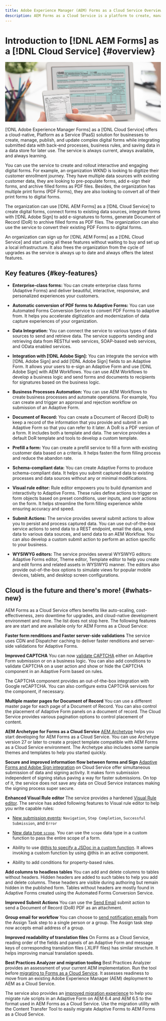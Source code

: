 ```yaml
---
title: Adobe Experience Manager (AEM) Forms as a Cloud Service Overview
description: AEM Forms as a Cloud Service is a platform to create, manage, publish enterprise-class forms and business processes.
---
```


# Introduction to [!DNL AEM Forms] as a [!DNL Cloud Service] {#overview}

![Journey from paper forms to digital forms](assets/forms-mobile-dekstop.png)

[!DNL Adobe Experience Manager Forms] as a [!DNL Cloud Service] offers a cloud-native, Platform as a Service (PaaS) solution for businesses to create, manage, publish, and update complex digital forms while integrating submitted data with back-end processes, business rules, and saving data in a data store for later use. The service is always current, always available, and always learning.

You can use the service to create and rollout  interactive and engaging digital forms. For example, an organization WKND is looking to digitize their customer enrollment journey. They have multiple data sources with existing customer data, they are looking to pre-populate forms, add e-sign their forms, and archive filled forms as PDF files. Besides, the organization has multiple print forms (PDF Forms), they are also looking to convert all of their print forms to digital forms.

The organization can use [!DNL AEM Forms] as a [!DNL Cloud Service] to create digital forms, connect forms to existing data sources, integrate forms with [!DNL Adobe Sign] to add e-signatures to forms, generate Document of Record (DoR) to archive filled forms as PDF files. The organization can also use the service to convert their existing PDF Forms to digital forms. 

An organization can sign up for [!DNL AEM Forms] as a [!DNL Cloud Service] and start using all these features without waiting to buy and set up a local infrastructure. It also frees the organization from the cycle of upgrades as the service is always up to date and always offers the latest features.  

## Key features {#key-features}

* **Enterprise-class forms:** You can create enterprise class forms (Adaptive Forms) and deliver beautiful, interactive, responsive, and personalized experiences your customers. <!-- These forms change behavior and appearance based on the underlying device. You can also use themes and templates with Adaptive Forms to mandate a uniform structure and appearance for all the forms of an organization or a department.-->  

* **Automatic conversion of PDF forms to Adaptive Forms:** You can use Automated Forms Conversion Service to convert PDF Forms to adaptive from. It helps you accelerate digitization and modernization of data capture experiences of your organization.

* **Data Integration:** You can connect the service to various types of data sources to send and retrieve data. The service supports sending and retrieving data from RESTful web services, SOAP-based web services, and OData enabled services.

* **Integration with [!DNL Adobe Sign]:** You can integrate the service with [!DNL Adobe Sign] and add [!DNL Adobe Sign] fields to an Adaptive Form. It allows your users to e-sign an Adaptive Form and use [!DNL Adobe Sign] with AEM Workflows. You can use AEM Workflows to develop a business logic and send forms and documents to recipients for signatures based on the business logic.

* **Business Processes Automation:** You can use AEM Workflows to create business processes and automate operations. For example, You can create and trigger an approval and rejection workflow on submission of an Adaptive Form. 

* **Document of Record:** You can create a Document of Record (DoR) to keep a record of the information that you provide and submit in an Adaptive Form so that you can refer to it later. A DoR is a PDF version of a form. It includes both a template and data. The service provides a default DoR template and tools to develop a custom template.

* **Prefill a form:** You can create a prefill service to fill a form with existing customer data based on a criteria. It helps fasten the form filling process and reduce the abandon rate.

* **Schema-compliant data:** You can create Adaptive Forms to produce schema-compliant data. It helps you submit captured data to existing processes and data sources without any or minimal modifications.

* **Visual rule editor:** Rule editor empowers you to build dynamism and interactivity to Adaptive Forms. These rules define actions to trigger on form objects based on preset conditions, user inputs, and user actions on the form. It helps  streamline the form filling experience while ensuring accuracy and speed.

* **Submit Actions:** The service provides several submit actions to allow you to persist and process captured data. You can use out-of-the-box service actions to send data to a REST endpoint, email the data, send data to various data sources, and send data to an AEM Workflow. You can also develop a custom submit action to perform an action specific to your business.

* **WYSIWYG editors:** The service provides several WYSIWYG editors: Adaptive Forms editor, Theme editor, Template editor to help you create and edit forms and related assets in WYSIWYG manner. The editors also provide out-of-the-box options to simulate views for popular mobile devices, tablets, and desktop screen configurations.

<!-- * **Emulators:** You can view an Adaptive Form in an in-built emulator. It helps you simulate how an Adaptive Form appears on different devices to an end user. It provides out-of-the-box options to simulate views for popular mobile devices, tablets, and desktop screen configurations. -->

## Cloud is the future and there's more! {#whats-new}

AEM Forms as a Cloud Service offers benefits like auto-scaling, cost-effectiveness, zero downtime for upgrades, and cloud-native development environment and more. The list does not stop here. The following features are are start and are available only for AEM Forms as a Cloud Service:

**Faster form renditions and Faster server-side validations**
The service uses CDN and Dispatcher caching to deliver faster renditions and server-side validations for Adaptive Forms.

**Improved CAPTCHA**
You can now [validate CAPTCHA](captcha-adaptive-forms.md) either on Adaptive Form submission or on a business logic. You can also add conditions to validate CAPTCHA on a user action and show or hide the CAPTCHA component in an Adaptive Form based on rules. 

The CAPTCHA component provides an out-of-the-box integration with Google reCAPTCHA. You can also configure extra CAPTCHA services for the component, if necessary.

**Multiple master pages for Document of Record**
You can use a different master page for each page of a Document of Record. You can also control the placement of Adaptive Form panels on a document of record. The Cloud Service provides various pagination options to control placement of content. 

**AEM Archetype for Forms as a Cloud Service**
[AEM Archetype](https://github.com/adobe/aem-project-archetype/releases/tag/aem-project-archetype-27) helps you start developing for AEM Forms as a Cloud Service. You can use Archetype version 27 or later to create a project template compatible with AEM Forms as a Cloud Service environment. The Archetype also includes some sample themes and templates to help you started quickly. 

**Secure and improved information flow between forms and Sign**
[Adaptive Forms and Adobe Sign integration](working-with-adobe-sign.md) on Cloud Service offer simultaneous submission of data and signing activity. It makes form submission independent of signing status paving a way for faster submissions. On top of it, the service does not save any data on Cloud Service instances making the signing process super secure.

**Enhanced Visual Rule editor**
The service provides a hardened [Visual Rule editor](rule-editor.md#visual-rule-editor). The service has added following features to Visual rule editor to help you write capable rules:

* [New submission events](working-with-adobe-sign.md#available-operator-types-and-events-in-rule-editor): `Navigation`, `Step Completion`, `Successful Submission`, and `Error`

* [New data type `scope`](rule-editor.md#custom-functions). You can use the `scope` data type in a custom function to pass the entire scope of a form.

* Ability to use [@this to specify a JSDoc in a custom function](rule-editor.md#custom-functions). It allows invoking a custom function by using @this in an active component.

* Ability to add conditions for property-based rules.

**Add columns to headless tables**
You can add and delete columns to tables without headers. Hidden headers are added to such tables to help you add and delete columns. These headers are visible during authoring but remain hidden in the published form. Tables without headers are mostly found in Adaptive Forms created using the Automated Forms Conversion Service.

**Improved Submit Actions**
You can use the [Send Email](configuring-submit-actions.md#send-email#send-email) submit action to send a Document of Record (DoR) PDF as an attachment. 

**Group email for workflow**
You can choose to [send notification emails](aem-forms-workflow-step-reference.md#assign-task-step) from the Assign Task step to a single person or a group. The Assign task step now accepts email address of a group.

**Improved readability of translation files**
On Forms as a Cloud Service, reading order of the fields and panels of an Adaptive Form and message keys of corresponding translation files (.XLIFF files) has similar structure. It helps improving manual translation speeds.

**Best Practices Analyzer and migration tooling**
Best Practices Analyzer provides an assessment of your current AEM implementation. Run the tool before [migrating to Forms as a Cloud Service](migrate-to-forms-as-a-cloud-service.md). It  assesses readiness to move from an existing Adobe Experience Manager (AEM) deployment to AEM as a Cloud Service.

The service also provides an [improved migration experience](migrate-to-forms-as-a-cloud-service.md) to help you migrate rule scripts in an Adaptive Form on AEM 6.4 and AEM 6.5 to the format used in AEM Forms as a Cloud Service. Use the migration utility with the Content Transfer Tool to easily migrate Adaptive Forms to AEM Forms as a Cloud Service.
